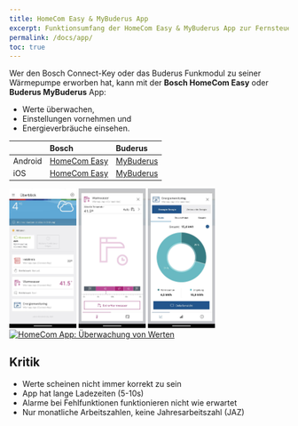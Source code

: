 ```yaml
---
title: HomeCom Easy & MyBuderus App
excerpt: Funktionsumfang der HomeCom Easy & MyBuderus App zur Fernsteuerung und Monitoring von Bosch CS5800/6800i und Buderus WLW176/186 Wärmepumpen
permalink: /docs/app/
toc: true
---
```


Wer den Bosch Connect-Key oder das Buderus Funkmodul zu seiner Wärmepumpe erworben hat, kann mit der **Bosch HomeCom Easy** oder **Buderus MyBuderus** App:

- Werte überwachen,
- Einstellungen vornehmen und
- Energieverbräuche einsehen.

|         | Bosch                                                                                   | Buderus                                                                                |
| :------ | :-------------------------------------------------------------------------------------- | :------------------------------------------------------------------------------------- |
| Android | [HomeCom Easy](https://play.google.com/store/apps/details?id=com.bosch.tt.dashtt&hl=de) | [MyBuderus](https://play.google.com/store/apps/details?id=com.buderus.tt.dashtt&hl=de) |
| iOS     | [HomeCom Easy](https://apps.apple.com/de/app/homecom-easy/id1438634070)                 | [MyBuderus](https://apps.apple.com/de/app/mybuderus/id1509444082)                      |

<a href="/assets/images/App-Home.jpg"><img src="/assets/images/App-Home.jpg" alt="HomeCom App: Startseite" width="24%"></a>
<a href="/assets/images/App-Warmwasser.jpg"><img src="/assets/images/App-Warmwasser.jpg" alt="HomeCom App: Warmwasser Modusauswahl" width="24%"></a>
<a href="/assets/images/App-EnergieMonitoring.jpg"><img src="/assets/images/App-EnergieMonitoring.jpg" alt="HomeCom App: Energie Monitoring" width="24%"></a>
<a href="/assets/images/App-Überwachung.jpg"><img src="/assets/images/App-Überwachung.jpg" alt="HomeCom App: Überwachung von Werten" width="24%"></a>

## Kritik

- Werte scheinen nicht immer korrekt zu sein
- App hat lange Ladezeiten (5-10s)
- Alarme bei Fehlfunktionen funktionieren nicht wie erwartet
- Nur monatliche Arbeitszahlen, keine Jahresarbeitszahl (JAZ)
